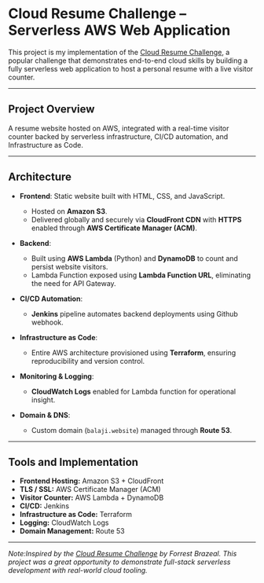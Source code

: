 # Cloud Resume Challenge – Serverless AWS Web Application

This project is my implementation of the [Cloud Resume Challenge](https://cloudresumechallenge.dev/), a popular challenge that demonstrates end-to-end cloud skills by building a fully serverless web application to host a personal resume with a live visitor counter.

---

## Project Overview

A resume website hosted on AWS, integrated with a real-time visitor counter backed by serverless infrastructure, CI/CD automation, and Infrastructure as Code.

---

## Architecture

- **Frontend**: Static website built with HTML, CSS, and JavaScript.
  - Hosted on **Amazon S3**.
  - Delivered globally and securely via **CloudFront CDN** with **HTTPS** enabled through **AWS Certificate Manager (ACM)**.

- **Backend**: 
  - Built using **AWS Lambda** (Python) and **DynamoDB** to count and persist website visitors.
  - Lambda Function exposed using **Lambda Function URL**, eliminating the need for API Gateway.

- **CI/CD Automation**:
  - **Jenkins** pipeline automates backend deployments using Github webhook.

- **Infrastructure as Code**:
  - Entire AWS architecture provisioned using **Terraform**, ensuring reproducibility and version control.

- **Monitoring & Logging**:
  - **CloudWatch Logs** enabled for Lambda function for operational insight.

- **Domain & DNS**:
  - Custom domain (`balaji.website`) managed through **Route 53**.

---

## Tools and Implementation

- **Frontend Hosting:** Amazon S3 + CloudFront  
- **TLS / SSL:** AWS Certificate Manager (ACM)  
- **Visitor Counter:** AWS Lambda + DynamoDB  
- **CI/CD:** Jenkins  
- **Infrastructure as Code:** Terraform  
- **Logging:** CloudWatch Logs  
- **Domain Management:** Route 53  


---


*Note:Inspired by the [Cloud Resume Challenge](https://cloudresumechallenge.dev/) by Forrest Brazeal. This project was a great opportunity to demonstrate full-stack serverless development with real-world cloud tooling.*